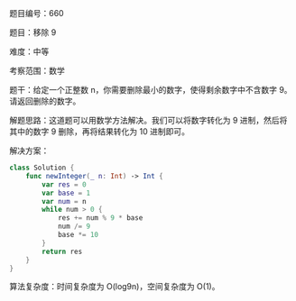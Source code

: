题目编号：660

题目：移除 9

难度：中等

考察范围：数学

题干：给定一个正整数 n，你需要删除最小的数字，使得剩余数字中不含数字 9。请返回删除的数字。

解题思路：这道题可以用数学方法解决。我们可以将数字转化为 9 进制，然后将其中的数字 9 删除，再将结果转化为 10 进制即可。

解决方案：

```swift
class Solution {
    func newInteger(_ n: Int) -> Int {
        var res = 0
        var base = 1
        var num = n
        while num > 0 {
            res += num % 9 * base
            num /= 9
            base *= 10
        }
        return res
    }
}
```

算法复杂度：时间复杂度为 O(log9n)，空间复杂度为 O(1)。